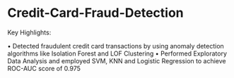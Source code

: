 # Credit-Card-Fraud-Detection

Key Highlights:

•	Detected fraudulent credit card transactions by using anomaly detection algorithms like Isolation Forest and LOF Clustering
•	Performed Exploratory Data Analysis and employed SVM, KNN and Logistic Regression to achieve ROC-AUC score of 0.975
